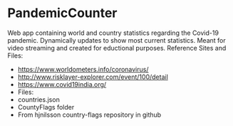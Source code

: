# PandemicCounter
Web app containing world and country statistics regarding the Covid-19 pandemic. Dynamically updates to show most current statistics. Meant for video streaming and created for eductional purposes.
Reference Sites and Files:
  - https://www.worldometers.info/coronavirus/
  - http://www.risklayer-explorer.com/event/100/detail
  - https://www.covid19india.org/
  - Files:
  - countries.json
  - CountyFlags folder
  - From hjnilsson country-flags repository in github
